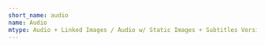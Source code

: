 ```yaml
---
short_name: audio
name: Audio
mtype: Audio + Linked Images / Audio w/ Static Images + Subtitles Versions of My Videos
---
```

